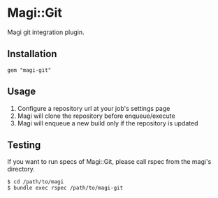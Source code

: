 # Magi::Git
Magi git integration plugin.

## Installation
```
gem "magi-git"
```

## Usage
1. Configure a repository url at your job's settings page
2. Magi will clone the repository before enqueue/execute
3. Magi will enqueue a new build only if the repository is updated

## Testing
If you want to run specs of Magi::Git, please call rspec from the magi's directory.

```
$ cd /path/to/magi
$ bundle exec rspec /path/to/magi-git
```
